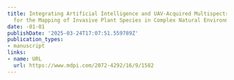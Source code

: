 ```yaml
---
title: Integrating Artificial Intelligence and UAV-Acquired Multispectral Imagery
  for the Mapping of Invasive Plant Species in Complex Natural Environments
date: -01-01
publishDate: '2025-03-24T17:07:51.559789Z'
publication_types:
- manuscript
links:
- name: URL
  url: https://www.mdpi.com/2072-4292/16/9/1582
---
```


